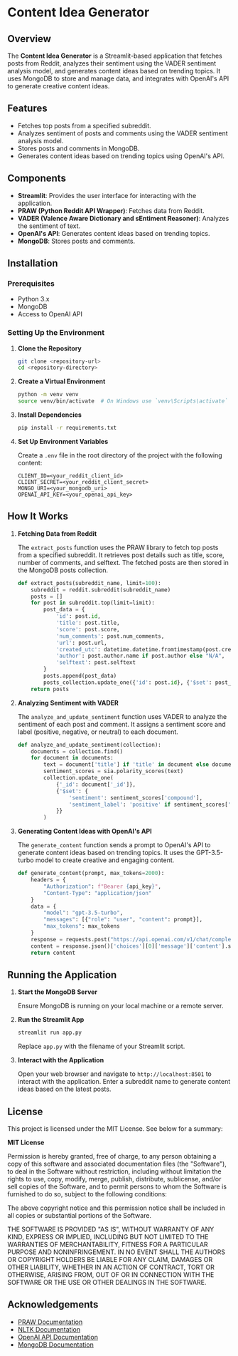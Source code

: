 # Content Idea Generator

## Overview
The **Content Idea Generator** is a Streamlit-based application that fetches posts from Reddit, analyzes their sentiment using the VADER sentiment analysis model, and generates content ideas based on trending topics. It uses MongoDB to store and manage data, and integrates with OpenAI's API to generate creative content ideas.

## Features
- Fetches top posts from a specified subreddit.
- Analyzes sentiment of posts and comments using the VADER sentiment analysis model.
- Stores posts and comments in MongoDB.
- Generates content ideas based on trending topics using OpenAI's API.

## Components
- **Streamlit**: Provides the user interface for interacting with the application.
- **PRAW (Python Reddit API Wrapper)**: Fetches data from Reddit.
- **VADER (Valence Aware Dictionary and sEntiment Reasoner)**: Analyzes the sentiment of text.
- **OpenAI's API**: Generates content ideas based on trending topics.
- **MongoDB**: Stores posts and comments.

## Installation

### Prerequisites
- Python 3.x
- MongoDB
- Access to OpenAI API

### Setting Up the Environment

1. **Clone the Repository**

    ```bash
    git clone <repository-url>
    cd <repository-directory>
    ```

2. **Create a Virtual Environment**

    ```bash
    python -m venv venv
    source venv/bin/activate  # On Windows use `venv\Scripts\activate`
    ```

3. **Install Dependencies**

    ```bash
    pip install -r requirements.txt
    ```

4. **Set Up Environment Variables**

    Create a `.env` file in the root directory of the project with the following content:

    ```plaintext
    CLIENT_ID=<your_reddit_client_id>
    CLIENT_SECRET=<your_reddit_client_secret>
    MONGO_URI=<your_mongodb_uri>
    OPENAI_API_KEY=<your_openai_api_key>
    ```

## How It Works

1. **Fetching Data from Reddit**

    The `extract_posts` function uses the PRAW library to fetch top posts from a specified subreddit. It retrieves post details such as title, score, number of comments, and selftext. The fetched posts are then stored in the MongoDB posts collection.

    ```python
    def extract_posts(subreddit_name, limit=100):
        subreddit = reddit.subreddit(subreddit_name)
        posts = []
        for post in subreddit.top(limit=limit):
            post_data = {
                'id': post.id,
                'title': post.title,
                'score': post.score,
                'num_comments': post.num_comments,
                'url': post.url,
                'created_utc': datetime.datetime.fromtimestamp(post.created_utc),
                'author': post.author.name if post.author else "N/A",
                'selftext': post.selftext
            }
            posts.append(post_data)
            posts_collection.update_one({'id': post.id}, {'$set': post_data}, upsert=True)
        return posts
    ```

2. **Analyzing Sentiment with VADER**

    The `analyze_and_update_sentiment` function uses VADER to analyze the sentiment of each post and comment. It assigns a sentiment score and label (positive, negative, or neutral) to each document.

    ```python
    def analyze_and_update_sentiment(collection):
        documents = collection.find()
        for document in documents:
            text = document['title'] if 'title' in document else document['body']
            sentiment_scores = sia.polarity_scores(text)
            collection.update_one(
                {'_id': document['_id']},
                {'$set': {
                    'sentiment': sentiment_scores['compound'],
                    'sentiment_label': 'positive' if sentiment_scores['compound'] > 0.05 else 'negative' if sentiment_scores['compound'] < -0.05 else 'neutral'
                }}
            )
    ```

3. **Generating Content Ideas with OpenAI's API**

    The `generate_content` function sends a prompt to OpenAI's API to generate content ideas based on trending topics. It uses the GPT-3.5-turbo model to create creative and engaging content.

    ```python
    def generate_content(prompt, max_tokens=2000):
        headers = {
            "Authorization": f"Bearer {api_key}",
            "Content-Type": "application/json"
        }
        data = {
            "model": "gpt-3.5-turbo",
            "messages": [{"role": "user", "content": prompt}],
            "max_tokens": max_tokens
        }
        response = requests.post("https://api.openai.com/v1/chat/completions", headers=headers, json=data)
        content = response.json()['choices'][0]['message']['content'].strip()
        return content
    ```

## Running the Application

1. **Start the MongoDB Server**

    Ensure MongoDB is running on your local machine or a remote server.

2. **Run the Streamlit App**

    ```bash
    streamlit run app.py
    ```

    Replace `app.py` with the filename of your Streamlit script.

3. **Interact with the Application**

    Open your web browser and navigate to `http://localhost:8501` to interact with the application. Enter a subreddit name to generate content ideas based on the latest posts.

## License
This project is licensed under the MIT License. See below for a summary:

**MIT License** 

Permission is hereby granted, free of charge, to any person obtaining a copy of this software and associated documentation files (the "Software"), to deal in the Software without restriction, including without limitation the rights to use, copy, modify, merge, publish, distribute, sublicense, and/or sell copies of the Software, and to permit persons to whom the Software is furnished to do so, subject to the following conditions:

The above copyright notice and this permission notice shall be included in all copies or substantial portions of the Software.

THE SOFTWARE IS PROVIDED "AS IS", WITHOUT WARRANTY OF ANY KIND, EXPRESS OR IMPLIED, INCLUDING BUT NOT LIMITED TO THE WARRANTIES OF MERCHANTABILITY, FITNESS FOR A PARTICULAR PURPOSE AND NONINFRINGEMENT. IN NO EVENT SHALL THE AUTHORS OR COPYRIGHT HOLDERS BE LIABLE FOR ANY CLAIM, DAMAGES OR OTHER LIABILITY, WHETHER IN AN ACTION OF CONTRACT, TORT OR OTHERWISE, ARISING FROM, OUT OF OR IN CONNECTION WITH THE SOFTWARE OR THE USE OR OTHER DEALINGS IN THE SOFTWARE.


## Acknowledgements
- [PRAW Documentation](https://praw.readthedocs.io/en/latest/)
- [NLTK Documentation](https://www.nltk.org/)
- [OpenAI API Documentation](https://platform.openai.com/docs/)
- [MongoDB Documentation](https://www.mongodb.com/docs/)

